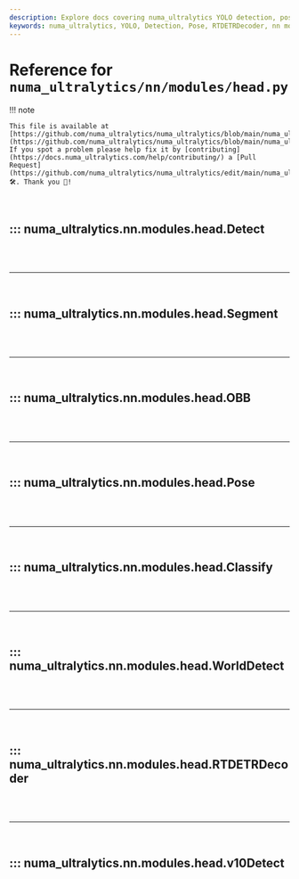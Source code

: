 ```yaml
---
description: Explore docs covering numa_ultralytics YOLO detection, pose & RTDETRDecoder. Comprehensive guides to help you understand numa_ultralytics nn modules.
keywords: numa_ultralytics, YOLO, Detection, Pose, RTDETRDecoder, nn modules, guides
---
```


# Reference for `numa_ultralytics/nn/modules/head.py`

!!! note

    This file is available at [https://github.com/numa_ultralytics/numa_ultralytics/blob/main/numa_ultralytics/nn/modules/head.py](https://github.com/numa_ultralytics/numa_ultralytics/blob/main/numa_ultralytics/nn/modules/head.py). If you spot a problem please help fix it by [contributing](https://docs.numa_ultralytics.com/help/contributing/) a [Pull Request](https://github.com/numa_ultralytics/numa_ultralytics/edit/main/numa_ultralytics/nn/modules/head.py) 🛠️. Thank you 🙏!

<br>

## ::: numa_ultralytics.nn.modules.head.Detect

<br><br><hr><br>

## ::: numa_ultralytics.nn.modules.head.Segment

<br><br><hr><br>

## ::: numa_ultralytics.nn.modules.head.OBB

<br><br><hr><br>

## ::: numa_ultralytics.nn.modules.head.Pose

<br><br><hr><br>

## ::: numa_ultralytics.nn.modules.head.Classify

<br><br><hr><br>

## ::: numa_ultralytics.nn.modules.head.WorldDetect

<br><br><hr><br>

## ::: numa_ultralytics.nn.modules.head.RTDETRDecoder

<br><br><hr><br>

## ::: numa_ultralytics.nn.modules.head.v10Detect

<br><br>
